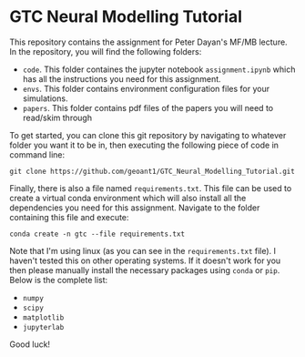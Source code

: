 # GTC Neural Modelling Tutorial
This repository contains the assignment for Peter Dayan's MF/MB lecture. In the repository, you will find the following folders:
- `code`. This folder containes the jupyter notebook `assignment.ipynb` which has all the instructions you need for this assignment.
- `envs`. This folder contains environment configuration files for your simulations.
- `papers`. This folder contains pdf files of the papers you will need to read/skim through

To get started, you can clone this git repository by navigating to whatever folder you want it to be in, then executing the following piece of code in command line:

`git clone https://github.com/geoant1/GTC_Neural_Modelling_Tutorial.git`

Finally, there is also a file named `requirements.txt`. This file can be used to create a virtual conda environment which will also install all the dependencies you need for this assignment. Navigate to the folder containing this file and execute:

`conda create -n gtc --file requirements.txt`

Note that I'm using linux (as you can see in the `requirements.txt` file). I haven't tested this on other operating systems. If it doesn't work for you then please manually install the necessary packages using `conda` or `pip`. Below is the complete list:
- `numpy`
- `scipy`
- `matplotlib`
- `jupyterlab`

Good luck!
